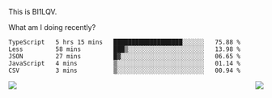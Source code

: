 This is BI1LQV.

What am I doing recently?

<!--START_SECTION:waka-->

```text
TypeScript   5 hrs 15 mins   ███████████████████░░░░░░   75.88 %
Less         58 mins         ███▒░░░░░░░░░░░░░░░░░░░░░   13.98 %
JSON         27 mins         █▓░░░░░░░░░░░░░░░░░░░░░░░   06.65 %
JavaScript   4 mins          ▒░░░░░░░░░░░░░░░░░░░░░░░░   01.14 %
CSV          3 mins          ▒░░░░░░░░░░░░░░░░░░░░░░░░   00.94 %
```

<!--END_SECTION:waka-->
<img align="right" src="https://github-readme-stats.vercel.app/api?username=bi1lqv&show_icons=true&count_private=true">

<img src="https://metrics.lecoq.io/bi1lqv?template=classic&base.activity=0&base.community=0&base.repositories=0&base.metadata=0&isocalendar=1&base=header%2C%20activity%2C%20community%2C%20repositories%2C%20metadata&base.indepth=false&base.hireable=false&isocalendar=false&isocalendar.duration=full-year&config.timezone=Asia%2FShanghai">
